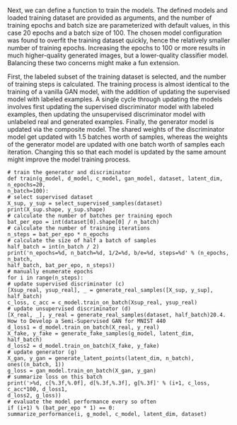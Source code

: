 
Next, we can define a function to train the models. The defined models and loaded training
dataset are provided as arguments, and the number of training epochs and batch size are
parameterized with default values, in this case 20 epochs and a batch size of 100. The chosen
model configuration was found to overfit the training dataset quickly, hence the relatively smaller
number of training epochs. Increasing the epochs to 100 or more results in much higher-quality
generated images, but a lower-quality classifier model. Balancing these two concerns might
make a fun extension.

First, the labeled subset of the training dataset is selected, and the number of training
steps is calculated. The training process is almost identical to the training of a vanilla GAN
model, with the addition of updating the supervised model with labeled examples. A single
cycle through updating the models involves first updating the supervised discriminator model
with labeled examples, then updating the unsupervised discriminator model with unlabeled real
and generated examples. Finally, the generator model is updated via the composite model.
The shared weights of the discriminator model get updated with 1.5 batches worth of samples,
whereas the weights of the generator model are updated with one batch worth of samples each
iteration. Changing this so that each model is updated by the same amount might improve the
model training process.

```
# train the generator and discriminator
def train(g_model, d_model, c_model, gan_model, dataset, latent_dim, n_epochs=20,
n_batch=100):
# select supervised dataset
X_sup, y_sup = select_supervised_samples(dataset)
print(X_sup.shape, y_sup.shape)
# calculate the number of batches per training epoch
bat_per_epo = int(dataset[0].shape[0] / n_batch)
# calculate the number of training iterations
n_steps = bat_per_epo * n_epochs
# calculate the size of half a batch of samples
half_batch = int(n_batch / 2)
print('n_epochs=%d, n_batch=%d, 1/2=%d, b/e=%d, steps=%d' % (n_epochs, n_batch,
half_batch, bat_per_epo, n_steps))
# manually enumerate epochs
for i in range(n_steps):
# update supervised discriminator (c)
[Xsup_real, ysup_real], _ = generate_real_samples([X_sup, y_sup], half_batch)
c_loss, c_acc = c_model.train_on_batch(Xsup_real, ysup_real)
# update unsupervised discriminator (d)
[X_real, _], y_real = generate_real_samples(dataset, half_batch)20.4. How to Develop a Semi-Supervised GAN for MNIST 440
d_loss1 = d_model.train_on_batch(X_real, y_real)
X_fake, y_fake = generate_fake_samples(g_model, latent_dim, half_batch)
d_loss2 = d_model.train_on_batch(X_fake, y_fake)
# update generator (g)
X_gan, y_gan = generate_latent_points(latent_dim, n_batch), ones((n_batch, 1))
g_loss = gan_model.train_on_batch(X_gan, y_gan)
# summarize loss on this batch
print('>%d, c[%.3f,%.0f], d[%.3f,%.3f], g[%.3f]' % (i+1, c_loss, c_acc*100, d_loss1,
d_loss2, g_loss))
# evaluate the model performance every so often
if (i+1) % (bat_per_epo * 1) == 0:
summarize_performance(i, g_model, c_model, latent_dim, dataset)
```

